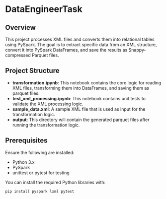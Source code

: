 # DataEngineerTask

## Overview

This project processes XML files and converts them into relational tables using PySpark. The goal is to extract specific data from an XML structure, convert it into PySpark DataFrames, and save the results as Snappy-compressed Parquet files.

## Project Structure

- **transformation.ipynb**: This notebook contains the core logic for reading XML files, transforming them into DataFrames, and saving them as parquet files.
- **test_xml_processing.ipynb**: This notebook contains unit tests to validate the XML processing logic.
- **sample_data.xml**: A sample XML file that is used as input for the transformation logic.
- **output**: This directory will contain the generated parquet files after running the transformation logic.

## Prerequisites

Ensure the following are installed:

- Python 3.x
- PySpark
- unittest or pytest for testing

You can install the required Python libraries with:

```bash
pip install pyspark lxml pytest
